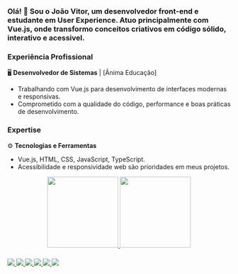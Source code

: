 
### Olá! 👋 Sou o João Vitor, um desenvolvedor front-end e estudante em User Experience. Atuo principalmente com Vue.js, onde transformo conceitos criativos em código sólido, interativo e acessivel.

### Experiência Profissional

🖥️ **Desenvolvedor de Sistemas** | [Ânima Educação]  
   - Trabalhando com Vue.js para desenvolvimento de interfaces modernas e responsivas.
   - Comprometido com a qualidade do código, performance e boas práticas de desenvolvimento.

### Expertise

⚙️ **Tecnologias e Ferramentas**
   - Vue.js, HTML, CSS, JavaScript, TypeScript.
   - Acessibilidade e responsividade web são prioridades em meus projetos.

<div align="center">
  <a href="https://github.com/joaoemc2">
  <img height="160em" src="https://github-readme-stats.vercel.app/api?username=joaoemc2&show_icons=true&theme=codeSTACKr&include_all_commits=true&count_private=true"/>
  <img height="160em" src="https://github-readme-stats.vercel.app/api/top-langs/?username=joaoemc2&layout=compact&langs_count=7&theme=codeSTACKr"/>
</div>

####

<!-- <div >
  <img style="height: 50px;" src="https://cdn.jsdelivr.net/gh/devicons/devicon/icons/html5/html5-original.svg" />        
  <img style="height: 50px;" src="https://cdn.jsdelivr.net/gh/devicons/devicon/icons/css3/css3-original.svg" />
  <img style="height: 50px;" src="https://cdn.jsdelivr.net/gh/devicons/devicon/icons/javascript/javascript-original.svg" />
  <img style="height: 50px;" src="https://cdn.jsdelivr.net/gh/devicons/devicon/icons/bootstrap/bootstrap-original.svg" />
  <img style="height: 50px;" src="https://cdn.jsdelivr.net/gh/devicons/devicon/icons/vuejs/vuejs-original.svg" />
  <img style="height: 50px;" src="https://cdn.jsdelivr.net/gh/devicons/devicon/icons/xd/xd-plain.svg" />
  <img style="height: 50px;" src="https://cdn.jsdelivr.net/gh/devicons/devicon/icons/photoshop/photoshop-plain.svg" />
  <img style="height: 50px;" src="https://cdn.jsdelivr.net/gh/devicons/devicon/icons/illustrator/illustrator-plain.svg" />
</div>
-->
  
  ###
  
<div >
<a href="https://www.joaoguimaraes.com.br" target="_blank">
  <img src="https://img.shields.io/badge/website-000000?style=for-the-badge&logo=About.me&logoColor=white">
 </a>
 <a href="https://www.linkedin.com/in/joaoemc2/" target="_blank">
  <img src="https://img.shields.io/badge/LinkedIn-0077B5?style=for-the-badge&logo=linkedin&logoColor=white">
 </a>
 <a href="https://www.behance.net/joaoemc2" target="_blank">
  <img src="https://img.shields.io/badge/Behance-0054F7?style=for-the-badge&logo=behance&logoColor=white">
 </a>
  <a href="https://www.instagram.com/joaoemc2/" target="_blank">
  <img src="https://img.shields.io/badge/Instagram-E4405F?style=for-the-badge&logo=instagram&logoColor=white">
 </a>
  <a href="https://api.whatsapp.com/send?phone=5531971602258" target="_blank">
  <img src="https://img.shields.io/badge/WhatsApp-25D366?style=for-the-badge&logo=whatsapp&logoColor=white">
 </a>
  <a href="https://t.me/joaoemc2" target="_blank">
  <img src="https://img.shields.io/badge/Telegram-2CA5E0?style=for-the-badge&logo=telegram&logoColor=white">
 </a>
 
</div>
